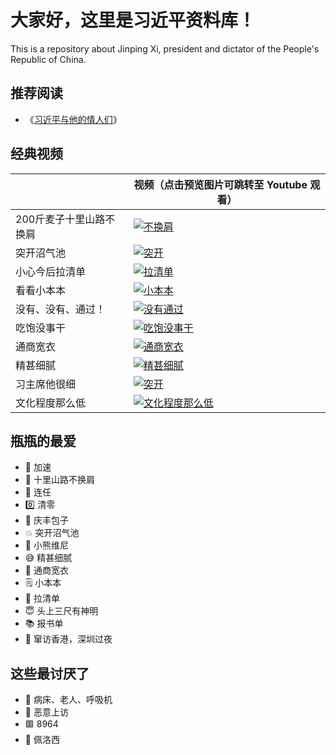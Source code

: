 # 大家好，这里是习近平资料库！

This is a repository about Jinping Xi, president and dictator of the People's Republic of China.

## 推荐阅读
- 《[习近平与他的情人们](https://lovers.xijinping.one)》

## 经典视频

|     | 视频（点击预览图片可跳转至 Youtube 观看） |
| --- | --- |
| 200斤麦子十里山路不换肩 | [![不换肩](https://img.youtube.com/vi/cdH-zKCQs1M/0.jpg)](https://youtu.be/cdH-zKCQs1M?t=2) |
| 突开沼气池 | [![突开](https://img.youtube.com/vi/B8V4rrKuTkE/0.jpg)](https://youtu.be/B8V4rrKuTkE?t=113) |
| 小心今后拉清单 | [![拉清单](https://img.youtube.com/vi/iBg0UhhV72E/0.jpg)](https://youtu.be/iBg0UhhV72E?t=113) |
| 看看小本本 | [![小本本](https://img.youtube.com/vi/expxx4WNHgg/0.jpg)](https://youtu.be/expxx4WNHgg?t=63) |
| 没有、没有、通过！ | [![没有通过](https://img.youtube.com/vi/Fdc-m5hTRpk/0.jpg)](https://youtu.be/Fdc-m5hTRpk?t=12) |
| 吃饱没事干 | [![吃饱没事干](https://img.youtube.com/vi/aG903lJtC7M/0.jpg)](https://youtu.be/aG903lJtC7M?t=40) |
| 通商宽衣 | [![通商宽衣](https://img.youtube.com/vi/h0X9bkNPml8/0.jpg)](https://youtu.be/h0X9bkNPml8?t=114) |
| 精甚细腻 | [![精甚细腻](https://img.youtube.com/vi/OBKQUDmWDRo/0.jpg)](https://youtu.be/OBKQUDmWDRo?t=4) |
| 习主席他很细 | [![突开](https://img.youtube.com/vi/gNsz_y_XhyE/0.jpg)](https://youtu.be/gNsz_y_XhyE) |
| 文化程度那么低 | [![文化程度那么低](https://img.youtube.com/vi/YSYQpaAI90A/0.jpg)](https://youtu.be/YSYQpaAI90A?t=258) |

## 瓶瓶的最爱

- 🚀 加速
- 🌾 十里山路不换肩
- 👑 连任
- 0️⃣ 清零
- 🥟 庆丰包子
- 💥 突开沼气池
- 🐻 小熊维尼
- 😅 精甚细腻
- 🧥 通商宽衣
- 🗒️ 小本本
- 🧾 拉清单
- 😇 头上三尺有神明
- 📚 报书单
- 🌃 窜访香港，深圳过夜

## 这些最讨厌了

- 🛌 病床、老人、呼吸机
- 💬 恶意上访
- 🟥 8964
- 👩 佩洛西
